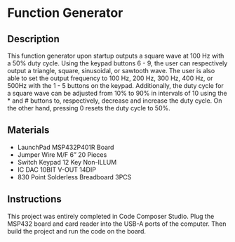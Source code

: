 # Function Generator

## Description
This function generator upon startup outputs a square wave at 100 Hz with a 50% duty cycle. Using the keypad buttons 6 - 9, the user can respectively output a triangle, square, sinusoidal, or sawtooth wave. The user is also able to set the output frequency to 100 Hz, 200 Hz, 300 Hz, 400 Hz, or 500Hz with the 1 - 5 buttons on the keypad. Additionally, the duty cycle for a square wave can be adjusted from 10% to 90% in intervals of 10 using the * and # buttons to, respectively, decrease and increase the duty cycle. On the other hand, pressing 0 resets the duty cycle to 50%. 


## Materials
- LaunchPad MSP432P401R Board
- Jumper Wire M/F 6” 20 Pieces
- Switch Keypad 12 Key Non-ILLUM
- IC DAC 10BIT V-OUT 14DIP
- 830 Point Solderless Breadboard 3PCS


## Instructions
This project was entirely completed in Code Composer Studio. Plug the MSP432 board and card reader into the USB-A ports of the computer. Then build the project and run the code on the board.
